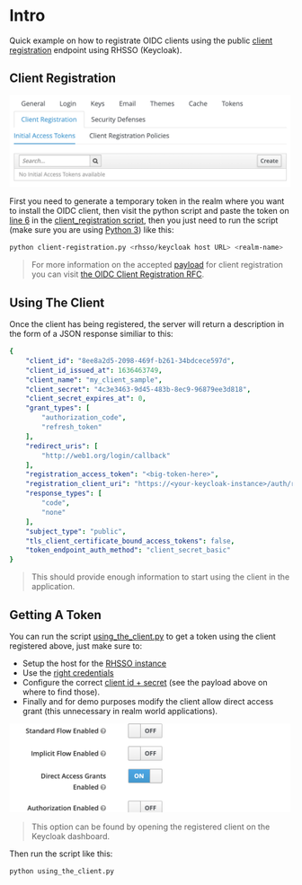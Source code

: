 # Intro 

Quick example on how to registrate OIDC clients using the public [client registration](https://openid.net/specs/openid-connect-registration-1_0.html) endpoint using RHSSO (Keycloak). 

## Client Registration 


<img src="https://github.com/cesarvr/openid-cli-registration-example/blob/main/help2.png?raw=true" alt="drawing" width="500"/>

First you need to generate a temporary token in the realm where you want to install the OIDC client, then visit the python script and paste the token on [line 6](https://github.com/cesarvr/openid-cli-registration-example/blob/main/client-registration.py#L6) in the [client_registration script](https://github.com/cesarvr/openid-cli-registration-example/blob/main/client-registration.py), then you just need to run the script (make sure you are using [Python 3](https://www.python.org/downloads/)) like this: 

```sh
python client-registration.py <rhsso/keycloak host URL> <realm-name> 
``` 

> For more information on the accepted [payload](https://github.com/cesarvr/openid-cli-registration-example/blob/main/client-registration.py#L39) for client registration you can visit [the OIDC Client Registration RFC](https://openid.net/specs/openid-connect-registration-1_0.html#rfc.section.2). 


## Using The Client

Once the client has being registered, the server will return a description in the form of a JSON response similiar to this: 

```yaml
{
    "client_id": "8ee8a2d5-2098-469f-b261-34bdcece597d",
    "client_id_issued_at": 1636463749,
    "client_name": "my_client_sample",
    "client_secret": "4c3e3463-9d45-483b-8ec9-96879ee3d818",
    "client_secret_expires_at": 0,
    "grant_types": [
        "authorization_code",
        "refresh_token"
    ],
    "redirect_uris": [
        "http://web1.org/login/callback"
    ],
    "registration_access_token": "<big-token-here>",
    "registration_client_uri": "https://<your-keycloak-instance>/auth/realms/your_realm/clients-registrations/openid-connect/8ee8a2d5-2098-469f-b261-34bdcece597d",
    "response_types": [
        "code",
        "none"
    ],
    "subject_type": "public",
    "tls_client_certificate_bound_access_tokens": false,
    "token_endpoint_auth_method": "client_secret_basic"
}
```

> This should provide enough information to start using the client in the application.

## Getting A Token
You can run the script [using_the_client.py](https://github.com/cesarvr/openid-cli-registration-example/blob/main/using_the_client.py#L59) to get a token using the client registered above, just make sure to:
- Setup the host for the [RHSSO instance](https://github.com/cesarvr/openid-cli-registration-example/blob/main/using_the_client.py#L6)
- Use the [right credentials](https://github.com/cesarvr/openid-cli-registration-example/blob/main/using_the_client.py#L28-L34)
- Configure the correct [client id + secret](https://github.com/cesarvr/openid-cli-registration-example/blob/main/using_the_client.py#L59) (see the payload above on where to find those).  
- Finally and for demo purposes modify the client allow direct access grant (this unnecessary in realm world applications).  

<img src="https://github.com/cesarvr/openid-cli-registration-example/blob/main/help.png?raw=true" alt="drawing" width="500"/>

> This option can be found by opening the registered client on the Keycloak dashboard. 


Then run the script like this: 

```sh
python using_the_client.py
```


